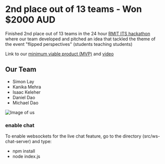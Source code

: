 # 2nd place out of 13 teams - Won $2000 AUD
Finished 2nd place out of 13 teams in the 24 hour [RMIT ITS hackathon](https://sites.rmit.edu.au/itshackathon/) where our team developed and pitched an idea that tackled the theme of the event "flipped perspectives" (students teaching students)

Link to our [minimum viable product (MVP)](https://michaeldao.github.io/ITS-Hackathon-Live-Lecture/src/home.html
) and [video](https://www.youtube.com/watch?v=T2gvt8Gsoks) 

## Our Team
- Simon Lay
- Kanika Mehra 
- Isaac Keleher
- Daniel Dao
- Michael Dao

![Image of us](https://github.com/MichaelDao/Live-Lecture/blob/master/weWon.jpg)

### enable chat 
To enable websockets for the live chat feature, go to the directory (src/ws-chat-server) and type:
- npm install
- node index.js
